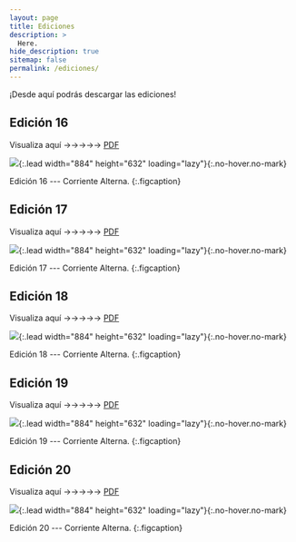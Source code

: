 ```yaml
---
layout: page
title: Ediciones
description: >
  Here.
hide_description: true
sitemap: false
permalink: /ediciones/
---
```


¡Desde aquí podrás descargar las ediciones!

## Edición 16

Visualiza aquí &rarr;&rarr;&rarr;&rarr;&rarr; [PDF](/assets/pdf/corriente_alterna_16.pdf) 

![](/assets/img/CA/periodicos/corriente_alterna_16.png){:.lead width="884" height="632" loading="lazy"}{:.no-hover.no-mark}

Edición 16 --- Corriente Alterna.
{:.figcaption}

## Edición 17

Visualiza aquí &rarr;&rarr;&rarr;&rarr;&rarr; [PDF](/assets/pdf/corriente_alterna_17.pdf)

![](/assets/img/CA/periodicos/corriente_alterna_17.png){:.lead width="884" height="632" loading="lazy"}{:.no-hover.no-mark}

Edición 17 --- Corriente Alterna.
{:.figcaption}

## Edición 18

Visualiza aquí &rarr;&rarr;&rarr;&rarr;&rarr; [PDF](/assets/pdf/corriente_alterna_18.pdf) 

![](/assets/img/CA/periodicos/corriente_alterna_18.png){:.lead width="884" height="632" loading="lazy"}{:.no-hover.no-mark}

Edición 18 --- Corriente Alterna.
{:.figcaption}

## Edición 19

Visualiza aquí &rarr;&rarr;&rarr;&rarr;&rarr; [PDF](/assets/pdf/corriente_alterna_19.pdf) 

![](/assets/img/CA/periodicos/corriente_alterna_19.png){:.lead width="884" height="632" loading="lazy"}{:.no-hover.no-mark}

Edición 19 --- Corriente Alterna.
{:.figcaption}

## Edición 20

Visualiza aquí &rarr;&rarr;&rarr;&rarr;&rarr; [PDF](/assets/pdf/corriente_alterna_20.pdf) 

![](/assets/img/CA/periodicos/corriente_alterna_20.png){:.lead width="884" height="632" loading="lazy"}{:.no-hover.no-mark}

Edición 20 --- Corriente Alterna.
{:.figcaption}
